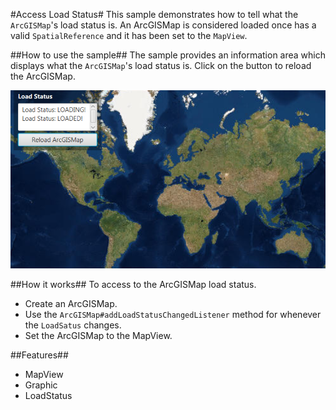 #Access Load Status#
This sample demonstrates how to tell what the `ArcGISMap`'s load status is. An ArcGISMap is considered loaded once has a valid `SpatialReference` and it has been set to the `MapView`.

##How to use the sample##
The sample provides an information area which displays what the `ArcGISMap`'s load status is. Click on the button to reload the ArcGISMap.

![](AccessLoadStatus.png)

##How it works##
To access to the ArcGISMap load status.

- Create an ArcGISMap.
- Use the `ArcGISMap#addLoadStatusChangedListener` method for whenever the `LoadSatus` changes.
- Set the ArcGISMap to the MapView.

##Features##
- MapView
- Graphic
- LoadStatus